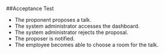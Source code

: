 ##Acceptance Test

* The proponent proposes a talk.
* The system administrator accesses the dashboard.
* The system administrator rejects the proposal.
* The proposer is notified.
* The employee becomes able to choose a room for the talk.
